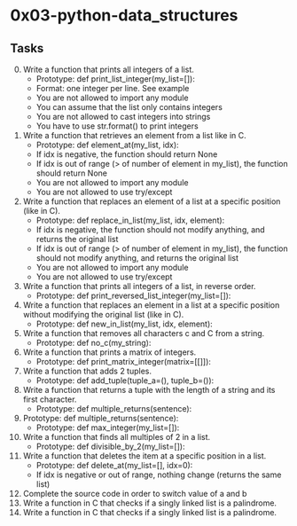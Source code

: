 # 0x03-python-data_structures
##  Tasks
0.  Write a function that prints all integers of a list.
    - Prototype: def print_list_integer(my_list=[]):
    - Format: one integer per line. See example
    - You are not allowed to import any module
    - You can assume that the list only contains integers
    - You are not allowed to cast integers into strings
    - You have to use str.format() to print integers
1.  Write a function that retrieves an element from a list like in C.
    -  Prototype: def element_at(my_list, idx):
    -  If idx is negative, the function should return None
    -  If idx is out of range (> of number of element in my_list), the function should return None
    -  You are not allowed to import any module
    -  You are not allowed to use try/except
2.  Write a function that replaces an element of a list at a specific position (like in C).
    - Prototype: def replace_in_list(my_list, idx, element):
    - If idx is negative, the function should not modify anything, and returns the original list
    - If idx is out of range (> of number of element in my_list), the function should not modify anything, and returns the original list
    - You are not allowed to import any module
    - You are not allowed to use try/except
3.  Write a function that prints all integers of a list, in reverse order.
    - Prototype: def print_reversed_list_integer(my_list=[]):
4.  Write a function that replaces an element in a list at a specific position without modifying the original list (like in C).
    - Prototype: def new_in_list(my_list, idx, element):
5.  Write a function that removes all characters c and C from a string.
    - Prototype: def no_c(my_string):
6.  Write a function that prints a matrix of integers.
    - Prototype: def print_matrix_integer(matrix=[[]]):
7.  Write a function that adds 2 tuples.
    - Prototype: def add_tuple(tuple_a=(), tuple_b=()):
8.  Write a function that returns a tuple with the length of a string and its first character.
    - Prototype: def multiple_returns(sentence):
9.  Prototype: def multiple_returns(sentence):
    - Prototype: def max_integer(my_list=[]):
10. Write a function that finds all multiples of 2 in a list.
    - Prototype: def divisible_by_2(my_list=[]):
11. Write a function that deletes the item at a specific position in a list.
    - Prototype: def delete_at(my_list=[], idx=0):
    - If idx is negative or out of range, nothing change (returns the same list)
12.  Complete the source code in order to switch value of a and b
13.  Write a function in C that checks if a singly linked list is a palindrome.
14.  Write a function in C that checks if a singly linked list is a palindrome. 
